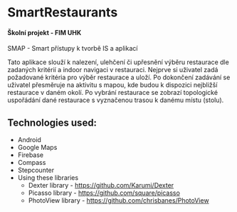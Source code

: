 # SmartRestaurants
#### Školní projekt - FIM UHK
SMAP - Smart přístupy k tvorbě IS a aplikací

Tato aplikace slouží k nalezení, ulehčení či upřesnění výběru restaurace dle zadaných kritérií a indoor navigaci v restauraci. Nejprve si uživatel zadá požadované kritéria pro výběr restaurace a uloží. Po dokončení zadávání se uživatel přesměruje na aktivitu s mapou, kde budou k dispozici nejbližší restaurace v daném okolí. Po vybrání restaurace se zobrazí topologické uspořádání dané restaurace s vyznačenou trasou k danému místu (stolu).

## Technologies used:
* Android
* Google Maps
* Firebase
* Compass
* Stepcounter
* Using these libraries
  - Dexter library  - https://github.com/Karumi/Dexter
  - Picasso library - https://github.com/square/picasso 
  - PhotoView library - https://github.com/chrisbanes/PhotoView


